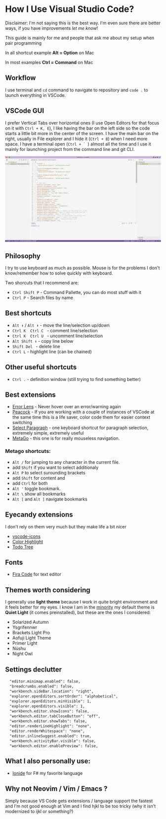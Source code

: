 # How I Use Visual Studio Code?

Disclaimer: I'm not saying this is the best way. I'm even sure there are better ways, if you have improvements *let me know*!

This guide is mainly for me and people that ask me about my setup when pair programming

In all shortcut example **Alt = Option** on Mac

In most examples **Ctrl = Command** on Mac

## Workflow

I use terminal and ```cd``` command to navigate to repository and ```code .``` to launch everything in VSCode.

## VSCode GUI

I prefer Vertical Tabs over horizontal ones (I use Open Editors for that focus on it with ```Ctrl + K, E```), I like having the bar on the left side so the code starts a little bit more in the center of the screen. I have the main bar on the right, usually in File explorer and I hide it (```Ctrl + B```) when I need more space. I have a terminal open (```Ctrl + ` ```) almost all the time and I use it mainly for launching project from the command line and git CLI.

![Screenshot](img/screenshot.png)

## Philosophy

I try to use keyboard as much as possible. Mouse is for the problems I don't know/remember how to solve quickly with keyboard.

Two shorcuts that I recommend are:
* ```Ctrl Shift P``` - Command Pallette, you can do most stuff with it
* ```Ctrl P``` - Search files by name

## Best shortcuts
* ```Alt ⬆️``` / ```Alt ⬇️``` - move the line/selection up/down
* ```Ctrl K  Ctrl C ``` - comment line/selection
* ```Ctrl K  Ctrl U ``` - uncomment line/selection
* ```Alt Shift ⬇️``` - copy line below
* ```Shift Del ``` - delete line
* ```Ctrl L``` - highlight line (can be chained)

## Other useful shortcuts

* ```Ctrl .``` - definition window (still trying to find something better)

## Best extensions

* [Error Lens](https://marketplace.visualstudio.com/items?itemName=usernamehw.errorlens) - Never hover over an error/warning again
* [Peacock](https://marketplace.visualstudio.com/items?itemName=johnpapa.vscode-peacock) - If you are working with a couple of instances of VSCode at the same time this is a life saver, color code them for easier context switching
* [Select Paragraph](https://github.com/nachocab/vscode-select-paragraph) - one keyboard shortcut for paragraph selection, extremely simple, extremely useful
* [MetaGo](https://marketplace.visualstudio.com/items?itemName=metaseed.metago) - this one is for really mouseless navigation. 


### Metago shortcuts: 
* ```Alt /``` for jumping to any character in the current file. 
* add ```Shift``` if you want to select additionaly 
* ```Alt P``` to select surounding brackets 
* add ```Shift``` for content and
* add ```Ctrl``` for both 
* ```Alt '``` toggle bookmark. 
* ```Alt \``` show all bookmarks
* ```Alt [``` and ```Alt ]``` navigate bookmarks 

## Eyecandy extensions 
I don't rely on them very much but they make life a bit nicer
* [vscode-icons](https://marketplace.visualstudio.com/items?itemName=vscode-icons-team.vscode-icons)
* [Color Highlight](https://marketplace.visualstudio.com/items?itemName=naumovs.color-highlight)
* [Todo Tree](https://marketplace.visualstudio.com/items?itemName=Gruntfuggly.todo-tree)

## Fonts

* [Fira Code](https://github.com/tonsky/FiraCode) for text editor

## Themes worth considering

I generally use **light theme** because I work in quite bright environment and it feels better for my eyes. I know I am in the [minority](https://css-tricks.com/poll-results-light-on-dark-is-preferred/) my default theme is **Quiet Light** (it comes preinstalled), but these are the ones I considered:

* Solarized Autumn
* Ysgrifennwr
* Brackets Light Pro
* Aofuji Light Theme
* Primer Light
* Nüshu
* Night Owl

## Settings declutter

```"workbench.startupEditor": "none",
  "editor.minimap.enabled": false,
  "breadcrumbs.enabled": false,
  "workbench.sideBar.location": "right",
  "explorer.openEditors.sortOrder": "alphabetical",
  "explorer.openEditors.minVisible": 1,
  "explorer.openEditors.visible": 1,
  "workbench.editor.showIcons": false, 
  "workbench.editor.tabCloseButton": "off",
  "workbench.editor.showTabs": false,
  "editor.renderLineHighlight": "none",
  "editor.renderWhitespace": "none",
  "editor.inlineSuggest.enabled": true,
  "workbench.activityBar.visible": false,
  "workbench.editor.enablePreview": false, 
```

## What I also personally use:

* [Ionide](https://ionide.io/) for F# my favorite language

## Why not Neovim / Vim / Emacs ?

Simply because VS Code gets extensions / language support the fastest and I'm not good enough at Vim and I find hjkl to be too tricky (why it isn't modernized to ijkl or something?)
